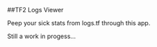 ##TF2 Logs Viewer

Peep your sick stats from logs.tf through this app.

Still a work in progess...

